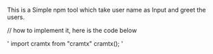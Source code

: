 This is a Simple npm tool which take user name as Input and greet the users. 

// how to implement it, here is the code below

' import cramtx from "cramtx" 
cramtx();
' 

